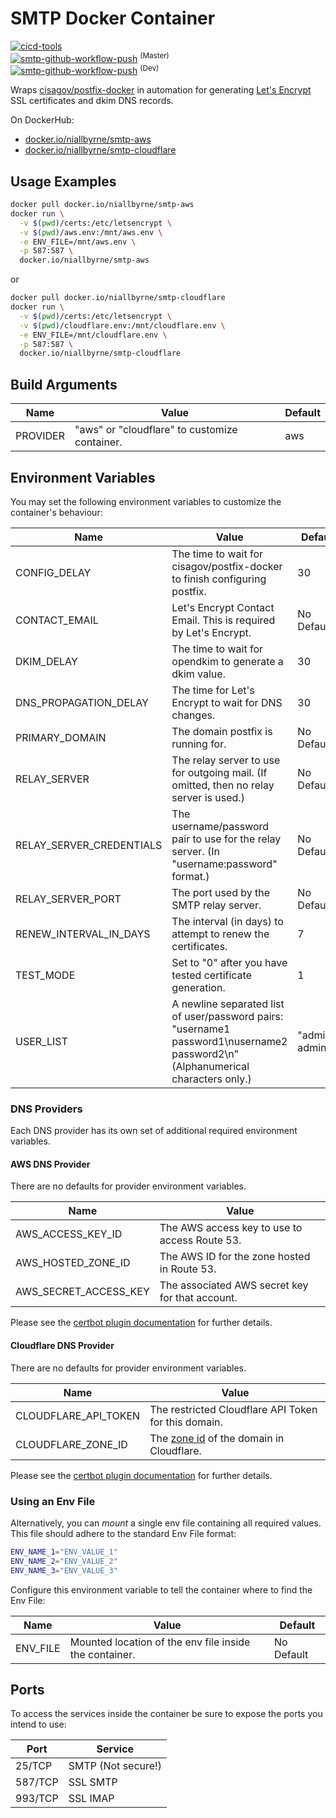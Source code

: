 # SMTP Docker Container

[![cicd-tools](https://img.shields.io/badge/ci/cd:-cicd_tools-blue)](https://github.com/cicd-tools-org/cicd-tools)<br />
[![smtp-github-workflow-push](https://github.com/niallbyrne-ca/smtp/actions/workflows/workflow-push.yml/badge.svg?branch=master)](https://github.com/niallbyrne-ca/smtp/actions/workflows/workflow-push.yml) <sup>(Master)</sup><br />
[![smtp-github-workflow-push](https://github.com/niallbyrne-ca/smtp/actions/workflows/workflow-push.yml/badge.svg?branch=dev)](https://github.com/niallbyrne-ca/smtp/actions/workflows/workflow-push.yml) <sup>(Dev)</sup><br />

Wraps [cisagov/postfix-docker](https://github.com/cisagov/postfix-docker) in automation for generating [Let's Encrypt](https://letsencrypt.org/) SSL certificates and dkim DNS records.

On DockerHub:

- [docker.io/niallbyrne/smtp-aws](https://hub.docker.com/r/niallbyrne/smtp-aws)
- [docker.io/niallbyrne/smtp-cloudflare](https://hub.docker.com/r/niallbyrne/smtp-cloudflare)

## Usage Examples

```bash
docker pull docker.io/niallbyrne/smtp-aws
docker run \
  -v $(pwd)/certs:/etc/letsencrypt \
  -v $(pwd)/aws.env:/mnt/aws.env \
  -e ENV_FILE=/mnt/aws.env \
  -p 587:587 \
  docker.io/niallbyrne/smtp-aws
```

or

```bash
docker pull docker.io/niallbyrne/smtp-cloudflare
docker run \
  -v $(pwd)/certs:/etc/letsencrypt \
  -v $(pwd)/cloudflare.env:/mnt/cloudflare.env \
  -e ENV_FILE=/mnt/cloudflare.env \
  -p 587:587 \
  docker.io/niallbyrne/smtp-cloudflare
```

## Build Arguments

| Name     | Value                                         | Default |
|----------|-----------------------------------------------|---------|
| PROVIDER | "aws" or "cloudflare" to customize container. | aws     |

## Environment Variables

You may set the following environment variables to customize the container's behaviour:

| Name                     | Value                                                                                                                                     | Default         |
|--------------------------|-------------------------------------------------------------------------------------------------------------------------------------------|-----------------|
| CONFIG_DELAY             | The time to wait for cisagov/postfix-docker to finish configuring postfix.                                                                | 30              |
| CONTACT_EMAIL            | Let's Encrypt Contact Email.  This is required by Let's Encrypt.                                                                          | No Default      |
| DKIM_DELAY               | The time to wait for opendkim to generate a dkim value.                                                                                   | 30              |
| DNS_PROPAGATION_DELAY    | The time for Let's Encrypt to wait for DNS changes.                                                                                       | 30              |
| PRIMARY_DOMAIN           | The domain postfix is running for.                                                                                                        | No Default      |
| RELAY_SERVER             | The relay server to use for outgoing mail. (If omitted, then no relay server is used.)                                                    | No Default      |
| RELAY_SERVER_CREDENTIALS | The username/password pair to use for the relay server. (In "username:password" format.)                                                  | No Default      |
| RELAY_SERVER_PORT        | The port used by the SMTP relay server.                                                                                                   | No Default      |
| RENEW_INTERVAL_IN_DAYS   | The interval (in days) to attempt to renew the certificates.                                                                              | 7               |
| TEST_MODE                | Set to "0" after you have tested certificate generation.                                                                                  | 1               |
| USER_LIST                | A newline separated list of user/password pairs:<br />"username1 password1\nusername2 password2\n"<br />(Alphanumerical characters only.) | "admin admin\n" |

### DNS Providers

Each DNS provider has its own set of additional required environment variables.

#### AWS DNS Provider

There are no defaults for provider environment variables.

| Name                  | Value                                           |
|-----------------------|-------------------------------------------------|
| AWS_ACCESS_KEY_ID     | The AWS access key to use to access Route 53.   |
| AWS_HOSTED_ZONE_ID    | The AWS ID for the zone hosted in Route 53.     |
| AWS_SECRET_ACCESS_KEY | The associated AWS secret key for that account. |

Please see the [certbot plugin documentation](https://certbot-dns-route53.readthedocs.io/en/stable/) for further details.

#### Cloudflare DNS Provider

There are no defaults for provider environment variables.

| Name                 | Value                                                                                                                       |
|----------------------|-----------------------------------------------------------------------------------------------------------------------------|
| CLOUDFLARE_API_TOKEN | The restricted Cloudflare API Token for this domain.                                                                        |
| CLOUDFLARE_ZONE_ID   | The [zone id](https://developers.cloudflare.com/fundamentals/setup/find-account-and-zone-ids/) of the domain in Cloudflare. |

Please see the [certbot plugin documentation](https://certbot-dns-cloudflare.readthedocs.io/en/stable/) for further details.

### Using an Env File

Alternatively, you can *mount* a single env file containing all required values.
This file should adhere to the standard Env File format:

```bash
ENV_NAME_1="ENV_VALUE_1"
ENV_NAME_2="ENV_VALUE_2"
ENV_NAME_3="ENV_VALUE_3"
```

Configure this environment variable to tell the container where to find the Env File:

| Name     | Value                                                  | Default    |
|----------|--------------------------------------------------------|------------|
| ENV_FILE | Mounted location of the env file inside the container. | No Default |

## Ports

To access the services inside the container be sure to expose the ports you intend to use:

| Port    | Service            |
|---------|--------------------|
| 25/TCP  | SMTP (Not secure!) |
| 587/TCP | SSL SMTP           |
| 993/TCP | SSL IMAP           |
